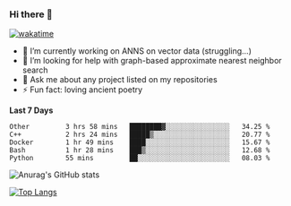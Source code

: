 ### Hi there 👋

[![wakatime](https://wakatime.com/badge/user/8906da98-c623-4aff-ac00-99cb42e09b38.svg)](https://wakatime.com/@8906da98-c623-4aff-ac00-99cb42e09b38)

- 🔭 I’m currently working on ANNS on vector data (struggling...)
- 🤔 I’m looking for help with graph-based approximate nearest neighbor search
- 💬 Ask me about any project listed on my repositories
- ⚡ Fun fact: loving ancient poetry


**Last 7 Days**
<!--START_SECTION:waka-->

```text
Other         3 hrs 58 mins   ████████▓░░░░░░░░░░░░░░░░   34.25 %
C++           2 hrs 24 mins   █████▒░░░░░░░░░░░░░░░░░░░   20.77 %
Docker        1 hr 49 mins    ████░░░░░░░░░░░░░░░░░░░░░   15.67 %
Bash          1 hr 28 mins    ███▒░░░░░░░░░░░░░░░░░░░░░   12.68 %
Python        55 mins         ██░░░░░░░░░░░░░░░░░░░░░░░   08.03 %
```

<!--END_SECTION:waka-->

![Anurag's GitHub stats](https://github-readme-stats.vercel.app/api?username=matchyc&count_private=true&show_icons=true&theme=vue)

[![Top Langs](https://github-readme-stats.vercel.app/api/top-langs/?username=matchyc&langs_count=4&&hide=perl,raku,html,javascript,shell,roff,prolog)](https://github.com/anuraghazra/github-readme-stats)

